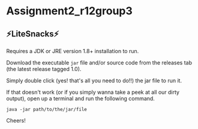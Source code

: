# Assignment2_r12group3

## ⚡LiteSnacks⚡

Requires a JDK or JRE version 1.8+ installation to run.

Download the executable `jar` file and/or source code from the releases tab (the latest release tagged 1.0).

Simply double click (yes! that's all you need to do!!) the jar file to run it.

If that doesn't work (or if you simply wanna take a peek at all our dirty output), open up a terminal and run the following command.
```
java -jar path/to/the/jar/file
```
Cheers!
